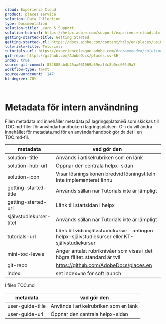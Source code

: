 ```yaml
---
cloud: Experience Cloud
product: places service
solution: Data Collection
type: Documentation
solution-title: Learn & Support
solution-hub-url: https://helpx.adobe.com/support/experience-cloud.html
getting-started-title: Getting Started
getting-started-url: https://docs.adobe.com/content/help/en/places/using/getting-started.html
tutorials-title: Tutorials
tutorials-url: https://experienceleague.adobe.com/#recommended/solutions/experience-platform
git-repo: https://github.com/AdobeDocs/places.sv-SE
index: true
source-git-commit: 832888ab4b45aa054069a69eaf4c8b9cc059d9a7
workflow-type: tm+mt
source-wordcount: '147'
ht-degree: 78%

---
```



<!-- We need better links for Getting Started and Tutorials. We can do this after we hit stage -->

# Metadata för intern användning

Filen metadata.md innehåller metadata på lagringsplatsnivå som skickas till TOC.md-filer för användarhandboken i lagringsplatsen. Om du vill ändra innehållet för metadata.md för en användarhandbok gör du det i en TOC.md-fil.

| metadata | vad gör den |
|--- |--- |
| solution-title | Används i artikelrubriken som en länk |
| solution-hub-url | Öppnar den centrala helpx-sidan |
| solution-icon | Visar lösningsikonen bredvid lösningstiteln Inte implementerat ännu |
| getting-started-title | Används sällan när Tutorials inte är lämpligt |
| getting-started-url | Länk till startsidan i helpx |
| självstudiekurser-titel | Används sällan när Tutorials inte är lämpligt |
| tutorials-url | Länk till videosjälvstudiekurser – antingen helpx-självstudiekurser eller KT-självstudiekurser |
| mini-toc-levels | Anger antalet rubriknivåer som visas i det högra fältet. standard är två |
| git-repo | https://github.com/AdobeDocs/places.en |
| index | set index=no for soft launch |

I filen TOC.md

| metadata | vad gör den |
|--- |--- |
| user-guide-title | Används i artikelrubriken som en länk |
| user-guide-url | Öppnar den centrala helpx-sidan |
